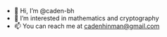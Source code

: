 - 👋 Hi, I’m @caden-bh
- 👀 I’m interested in mathematics and cryptography
- 📫 You can reach me at cadenhinman@gmail.com

<!---
caden-bh/caden-bh is a ✨ special ✨ repository because its `README.md` (this file) appears on your GitHub profile.
You can click the Preview link to take a look at your changes.
--->
